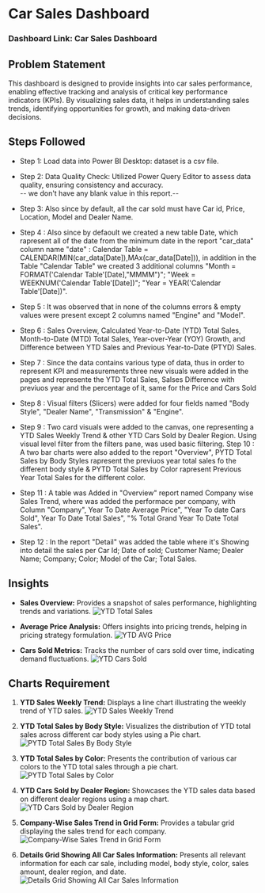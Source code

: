 # Car Sales Dashboard

### Dashboard Link: Car Sales Dashboard

## Problem Statement

This dashboard is designed to provide insights into car sales performance, enabling effective tracking and analysis of critical key performance indicators (KPIs). By visualizing sales data, it helps in understanding sales trends, identifying opportunities for growth, and making data-driven decisions.

## Steps Followed

- Step 1: Load data into Power BI Desktop: dataset is a csv file.
- Step 2: Data Quality Check: Utilized Power Query Editor to assess data quality, ensuring consistency and accuracy.                                
    -- we don't have any blank value in this report.--
- Step 3: Also since by default, all the car sold must have Car id, Price, Location, Model and Dealer Name.
- Step 4 : Also since by defaoult we created a new table Date, which rapresent all of the date from the minimum date in the report "car_data" column name "date" : Calendar Table = CALENDAR(MIN(car_data[Date]),MAx(car_data[Date])), in addition in the Table "Calendar Table" we created 3 additional columns "Month = FORMAT('Calendar Table'[Date],"MMMM")"; "Week = WEEKNUM('Calendar Table'[Date])"; "Year = YEAR('Calendar Table'[Date])".
- Step 5 : It was observed that in none of the columns errors & empty values were present except 2 columns named "Engine" and "Model".
- Step 6 : Sales Overview, Calculated Year-to-Date (YTD) Total Sales, Month-to-Date (MTD) Total Sales, Year-over-Year (YOY) Growth, and Difference between YTD Sales and Previous Year-to-Date (PTYD) Sales. 

- Step 7 : Since the data contains various type of data, thus in order to represent KPI and measurements three new visuals were added in the pages and represente the YTD Total Sales, Salses Difference with previuos year and the percentage of it, same for the Price and Cars Sold
- Step 8 : Visual filters (Slicers) were added for four fields named "Body Style", "Dealer Name", "Transmission" & "Engine".
- Step 9 : Two card visuals were added to the canvas, one representing a YTD Sales Weekly Trend & other YTD Cars Sold by Dealer Region.
Using visual level filter from the filters pane, was used basic filtering.
 Step 10 : A two bar charts were also added to the report "Overview", PYTD Total Sales by Body Styles rapresent the previuos year total sales fo the different body style & PYTD Total Sales by Color rapresent Previous Year Total Sales for the different color.
 - Step 11 : A table was Added in "Overview" report named Company wise Sales Trend, where was added the performace per company, with Column "Company", Year To Date Average Price", "Year To date Cars Sold", Year To Date Total Sales", "% Total Grand Year To Date Total Sales".
 - Step 12 : In the report "Detail" was added the table where it's Showing into detail the sales per 
 Car Id;
 Date of sold;
 Customer Name;
 Dealer Name;
 Company;
 Color;
 Model of the Car;
 Total Sales.

## Insights

- **Sales Overview:** Provides a snapshot of sales performance, highlighting trends and variations.
![YTD Total Sales](https://github.com/GerardoPastore/Gerardo/assets/157154758/3838ee37-951d-4e24-b567-e930347a4449)


- **Average Price Analysis:** Offers insights into pricing trends, helping in pricing strategy formulation.
![YTD AVG Price](https://github.com/GerardoPastore/Gerardo/assets/157154758/3fba7c54-c455-470c-b58b-58854f42b4ab)


- **Cars Sold Metrics:** Tracks the number of cars sold over time, indicating demand fluctuations.
![YTD Cars Sold](https://github.com/GerardoPastore/Gerardo/assets/157154758/0693da5f-558f-4e40-838d-d7f8f8569cb8)


## Charts Requirement

1. **YTD Sales Weekly Trend:** Displays a line chart illustrating the weekly trend of YTD sales.
![YTD Sales Weekly Trend](https://github.com/GerardoPastore/Gerardo/assets/157154758/1ea633d9-60fb-4e96-a857-98e19f3e1f6f)


2. **YTD Total Sales by Body Style:** Visualizes the distribution of YTD total sales across different car body styles using a Pie chart.
![PYTD Total Sales By Body Style](https://github.com/GerardoPastore/Gerardo/assets/157154758/5e29ac40-2d0b-492b-9e5d-0c7c5e747888)

3. **YTD Total Sales by Color:** Presents the contribution of various car colors to the YTD total sales through a pie chart.
![PYTD Total Sales by Color](https://github.com/GerardoPastore/Gerardo/assets/157154758/5894b90a-01ac-44d4-bdfe-3f78bf545a38)


4. **YTD Cars Sold by Dealer Region:** Showcases the YTD sales data based on different dealer regions using a map chart.
![YTD Cars Sold by Dealer Region](https://github.com/GerardoPastore/Gerardo/assets/157154758/2ef99c5e-c4df-443c-ad8b-6bb15935530a)


5. **Company-Wise Sales Trend in Grid Form:** Provides a tabular grid displaying the sales trend for each company.
![Company-Wise Sales Trend in Grid Form](https://github.com/GerardoPastore/Gerardo/assets/157154758/705b46cc-9b4d-4fdb-b0e3-5cacf517ba01)


6. **Details Grid Showing All Car Sales Information:** Presents all relevant information for each car sale, including model, body style, color, sales amount, dealer region, and date.
![Details Grid Showing All Car Sales Information](https://github.com/GerardoPastore/Gerardo/assets/157154758/918c81ef-fbde-4dd3-9e71-6fb458e19b88)
